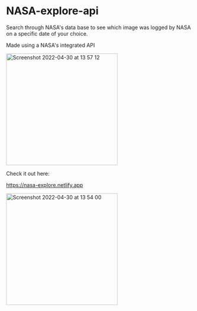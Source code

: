 # NASA-explore-api
Search through NASA's data base to see which image was logged by NASA on a specific date of your choice.

Made using a NASA's integrated API

<img width="301" alt="Screenshot 2022-04-30 at 13 57 12" src="https://user-images.githubusercontent.com/102547056/166106537-27c61b2e-9cc7-4366-ac79-d8c6aca90ee5.png">


Check it out here:

https://nasa-explore.netlify.app

<img width="301" alt="Screenshot 2022-04-30 at 13 54 00" src="https://user-images.githubusercontent.com/102547056/166106479-6f1e93db-4d19-45cb-95f8-dba476d7238a.png">
